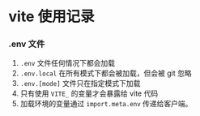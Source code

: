 # vite 使用记录

### .env 文件

1. `.env` 文件任何情况下都会加载
2. `.env.local` 在所有模式下都会被加载，但会被 git 忽略
3. `.env.[mode]` 文件只在指定模式下加载
4. 只有使用 `VITE_` 的变量才会暴露给 vite 代码
5. 加载环境的变量通过 `import.meta.env` 传递给客户端。
